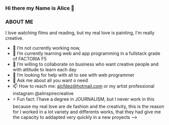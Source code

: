### Hi there my Name is Alice 👋
### ABOUT ME
I love watching films and reading, but my real love is painting, I'm really creative.


- 🔭 I’m not currently working now,  
- 🌱 I’m currently learning web and app programming in a fullstack grade of FACTORIA F5
- 👯 I’m willing to collaborate on business who want creative people and with attitude to learn each day
- 🤔 I’m looking for help with all to see with web programmer
- 💬 Ask me about all you want o need
- 📫 How to reach me: alcfdez@hotmail.com or my artist professional instagram @alinspirecreative
- ⚡ Fun fact: I'have a degree in JOURNALISM, but I never work in this because my real love are de fashion and the creativity, this is the reason for I worked in a lot variety and differents works, that they had give  me the capacity to addapted very quickly in a new proyects
-->

